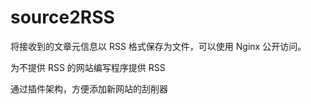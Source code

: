 # source2RSS

将接收到的文章元信息以 RSS 格式保存为文件，可以使用 Nginx 公开访问。

为不提供 RSS 的网站编写程序提供 RSS



通过插件架构，方便添加新网站的刮削器